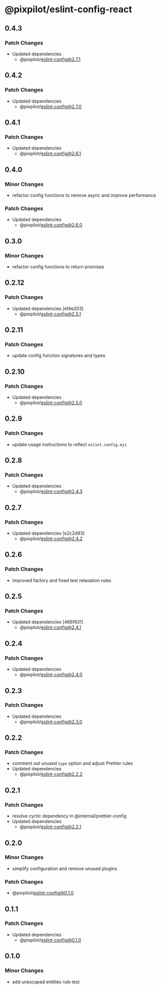 # @pixpilot/eslint-config-react

## 0.4.3

### Patch Changes

- Updated dependencies
  - @pixpilot/eslint-config@2.7.1

## 0.4.2

### Patch Changes

- Updated dependencies
  - @pixpilot/eslint-config@2.7.0

## 0.4.1

### Patch Changes

- Updated dependencies
  - @pixpilot/eslint-config@2.6.1

## 0.4.0

### Minor Changes

- refactor config functions to remove async and improve performance

### Patch Changes

- Updated dependencies
  - @pixpilot/eslint-config@2.6.0

## 0.3.0

### Minor Changes

- refactor config functions to return promises

## 0.2.12

### Patch Changes

- Updated dependencies [ef4e203]
  - @pixpilot/eslint-config@2.5.1

## 0.2.11

### Patch Changes

- update config function signatures and types

## 0.2.10

### Patch Changes

- Updated dependencies
  - @pixpilot/eslint-config@2.5.0

## 0.2.9

### Patch Changes

- update usage instructions to reflect `eslint.config.mjs`

## 0.2.8

### Patch Changes

- Updated dependencies
  - @pixpilot/eslint-config@2.4.3

## 0.2.7

### Patch Changes

- Updated dependencies [e2c2d93]
  - @pixpilot/eslint-config@2.4.2

## 0.2.6

### Patch Changes

- improved factory and fixed test relaxation rules

## 0.2.5

### Patch Changes

- Updated dependencies [466f631]
  - @pixpilot/eslint-config@2.4.1

## 0.2.4

### Patch Changes

- Updated dependencies
  - @pixpilot/eslint-config@2.4.0

## 0.2.3

### Patch Changes

- Updated dependencies
  - @pixpilot/eslint-config@2.3.0

## 0.2.2

### Patch Changes

- comment out unused `type` option and adjust Prettier rules
- Updated dependencies
  - @pixpilot/eslint-config@2.2.2

## 0.2.1

### Patch Changes

- resolve cyclic dependency in @internal/prettier-config
- Updated dependencies
  - @pixpilot/eslint-config@2.2.1

## 0.2.0

### Minor Changes

- simplify configuration and remove unused plugins

### Patch Changes

- @pixpilot/eslint-config@0.1.0

## 0.1.1

### Patch Changes

- Updated dependencies
  - @pixpilot/eslint-config@0.1.0

## 0.1.0

### Minor Changes

- add unescaped entities rule test
